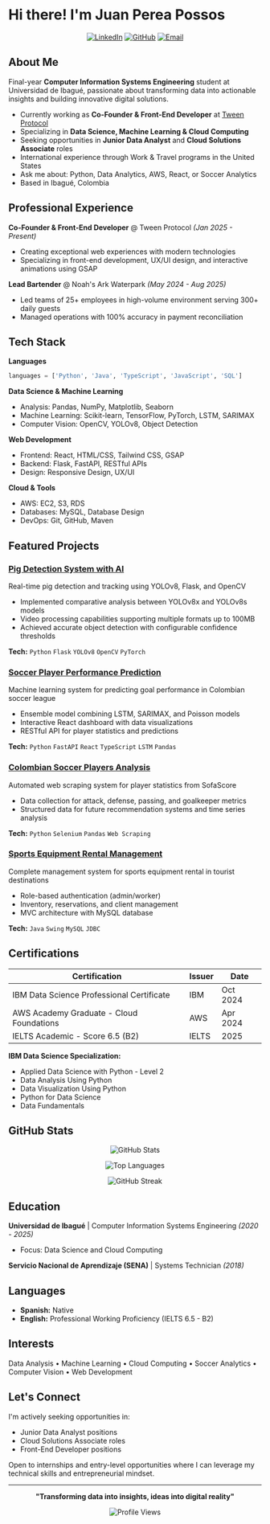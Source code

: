 # Hi there! I'm Juan Perea Possos

<div align="center">
  
[![LinkedIn](https://img.shields.io/badge/LinkedIn-juanpereapossos-0077B5?style=for-the-badge&logo=linkedin&logoColor=white)](https://linkedin.com/in/juanpereapossos)
[![GitHub](https://img.shields.io/badge/GitHub-IngRetrius-181717?style=for-the-badge&logo=github&logoColor=white)](https://github.com/IngRetrius)
[![Email](https://img.shields.io/badge/Email-retrius2001%40gmail.com-D14836?style=for-the-badge&logo=gmail&logoColor=white)](mailto:retrius2001@gmail.com)

</div>

## About Me

Final-year **Computer Information Systems Engineering** student at Universidad de Ibagué, passionate about transforming data into actionable insights and building innovative digital solutions. 

- Currently working as **Co-Founder & Front-End Developer** at [Tween Protocol](https://tweenprotocol.com)
- Specializing in **Data Science, Machine Learning & Cloud Computing**
- Seeking opportunities in **Junior Data Analyst** and **Cloud Solutions Associate** roles
- International experience through Work & Travel programs in the United States
- Ask me about: Python, Data Analytics, AWS, React, or Soccer Analytics
- Based in Ibagué, Colombia

## Professional Experience

**Co-Founder & Front-End Developer** @ Tween Protocol *(Jan 2025 - Present)*
- Creating exceptional web experiences with modern technologies
- Specializing in front-end development, UX/UI design, and interactive animations using GSAP

**Lead Bartender** @ Noah's Ark Waterpark *(May 2024 - Aug 2025)*
- Led teams of 25+ employees in high-volume environment serving 300+ daily guests
- Managed operations with 100% accuracy in payment reconciliation

## Tech Stack

**Languages**
```python
languages = ['Python', 'Java', 'TypeScript', 'JavaScript', 'SQL']
```

**Data Science & Machine Learning**
- Analysis: Pandas, NumPy, Matplotlib, Seaborn
- Machine Learning: Scikit-learn, TensorFlow, PyTorch, LSTM, SARIMAX
- Computer Vision: OpenCV, YOLOv8, Object Detection

**Web Development**
- Frontend: React, HTML/CSS, Tailwind CSS, GSAP
- Backend: Flask, FastAPI, RESTful APIs
- Design: Responsive Design, UX/UI

**Cloud & Tools**
- AWS: EC2, S3, RDS
- Databases: MySQL, Database Design
- DevOps: Git, GitHub, Maven

## Featured Projects

### [Pig Detection System with AI](https://github.com/IngRetrius/Pig-detec)
Real-time pig detection and tracking using YOLOv8, Flask, and OpenCV
- Implemented comparative analysis between YOLOv8x and YOLOv8s models
- Video processing capabilities supporting multiple formats up to 100MB
- Achieved accurate object detection with configurable confidence thresholds

**Tech:** `Python` `Flask` `YOLOv8` `OpenCV` `PyTorch`

### [Soccer Player Performance Prediction](https://github.com/IngRetrius/Api-prediccion-jugadores-futbol)
Machine learning system for predicting goal performance in Colombian soccer league
- Ensemble model combining LSTM, SARIMAX, and Poisson models
- Interactive React dashboard with data visualizations
- RESTful API for player statistics and predictions

**Tech:** `Python` `FastAPI` `React` `TypeScript` `LSTM` `Pandas`

### [Colombian Soccer Players Analysis](https://github.com/IngRetrius/Colombian-Soccer-Analysis)
Automated web scraping system for player statistics from SofaScore
- Data collection for attack, defense, passing, and goalkeeper metrics
- Structured data for future recommendation systems and time series analysis

**Tech:** `Python` `Selenium` `Pandas` `Web Scraping`

### [Sports Equipment Rental Management](https://github.com/IngRetrius/Alquiler-equipos-deportivos)
Complete management system for sports equipment rental in tourist destinations
- Role-based authentication (admin/worker)
- Inventory, reservations, and client management
- MVC architecture with MySQL database

**Tech:** `Java` `Swing` `MySQL` `JDBC`

## Certifications

<div align="center">

| Certification | Issuer | Date |
|--------------|--------|------|
| IBM Data Science Professional Certificate | IBM | Oct 2024 |
| AWS Academy Graduate - Cloud Foundations | AWS | Apr 2024 |
| IELTS Academic - Score 6.5 (B2) | IELTS | 2025 |

</div>

**IBM Data Science Specialization:**
- Applied Data Science with Python - Level 2
- Data Analysis Using Python
- Data Visualization Using Python
- Python for Data Science
- Data Fundamentals

## GitHub Stats

<div align="center">
  
![GitHub Stats](https://github-readme-stats.vercel.app/api?username=IngRetrius&show_icons=true&theme=tokyonight&hide_border=true&count_private=true)

![Top Languages](https://github-readme-stats.vercel.app/api/top-langs/?username=IngRetrius&layout=compact&theme=tokyonight&hide_border=true)

![GitHub Streak](https://github-readme-streak-stats.herokuapp.com/?user=IngRetrius&theme=tokyonight&hide_border=true)

</div>

## Education

**Universidad de Ibagué** | Computer Information Systems Engineering *(2020 - 2025)*
- Focus: Data Science and Cloud Computing

**Servicio Nacional de Aprendizaje (SENA)** | Systems Technician *(2018)*

## Languages

- **Spanish:** Native
- **English:** Professional Working Proficiency (IELTS 6.5 - B2)

## Interests

Data Analysis • Machine Learning • Cloud Computing • Soccer Analytics • Computer Vision • Web Development

## Let's Connect

I'm actively seeking opportunities in:
- Junior Data Analyst positions
- Cloud Solutions Associate roles
- Front-End Developer positions

Open to internships and entry-level opportunities where I can leverage my technical skills and entrepreneurial mindset.

---

<div align="center">

**"Transforming data into insights, ideas into digital reality"**

![Profile Views](https://komarev.com/ghpvc/?username=IngRetrius&color=blueviolet&style=flat-square)

</div>
